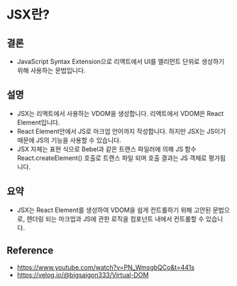 # JSX란?

## 결론

- JavaScript Syntax Extension으로 리액트에서 UI를 엘리먼트 단위로 생성하기 위해 사용하는 문법입니다.

## 설명

- JSX는 리액트에서 사용하는 VDOM을 생성합니다. 리액트에서 VDOM은 React Element입니다.
- React Element안에서 JS로 마크업 언어까지 작성합니다. 하지만 JSX는 JS이기 때문에 JS의 기능을 사용할 수 있습니다.
- JSX 자체는 표현 식으로 Bebel과 같은 트랜스 파일러에 의해 JS 함수 React.createElement() 호출로 트랜스 파일 되며 호출 결과는 JS 객체로 평가됩니다.

## 요약

- JSX는 React Element를 생성하여 VDOM을 쉽게 컨트롤하기 위해 고안된 문법으로, 렌더링 되는 마크업과 JS에 관한 로직을 컴포넌트 내에서 컨트롤할 수 있습니다.

## Reference

- https://www.youtube.com/watch?v=PN_WmsgbQCo&t=441s
- https://velog.io/@bigsaigon333/Virtual-DOM
